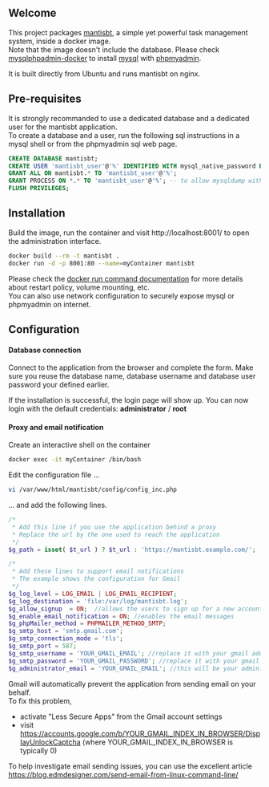 ## Welcome

This project packages [mantisbt](https://mantisbt.org/), a simple yet powerful task management system, inside a docker image.  
Note that the image doesn't include the database. Please check [mysqlphpadmin-docker](https://github.com/galmiza/mysqlphpadmin-docker) to install [mysql](https://www.mysql.com/) with [phpmyadmin](https://www.phpmyadmin.net/).

It is built directly from Ubuntu and runs mantisbt on nginx.

## Pre-requisites

It is strongly recommanded to use a dedicated database and a dedicated user for the mantisbt application.  
To create a database and a user, run the following sql instructions in a mysql shell or from the phpmyadmin sql web page.

```sql
CREATE DATABASE mantisbt;
CREATE USER 'mantisbt_user'@'%' IDENTIFIED WITH mysql_native_password BY 'mantisbt_user';
GRANT ALL ON mantisbt.* TO 'mantisbt_user'@'%';
GRANT PROCESS ON *.* TO 'mantisbt_user'@'%'; -- to allow mysqldump with the user
FLUSH PRIVILEGES;
```

## Installation

Build the image, run the container and visit http://localhost:8001/ to open the administration interface.

```sh
docker build --rm -t mantisbt .
docker run -d -p 8001:80 --name=myContainer mantisbt
```

Please check the [docker run command documentation](https://docs.docker.com/engine/reference/commandline/run/) for more details about restart policy, volume mounting, etc.  
You can also use network configuration to securely expose mysql or phpmyadmin on internet.

## Configuration

#### Database connection

Connect to the application from the browser and complete the form. Make sure you reuse the database name, database username and database user password your defined earlier.

If the installation is successful, the login page will show up. You can now login with the default credentials: **administrator** / **root**

#### Proxy and email notification

Create an interactive shell on the container

```sh
docker exec -it myContainer /bin/bash
```

Edit the configuration file ...

```sh
vi /var/www/html/mantisbt/config/config_inc.php
```
... and add the following lines.

```php
/*
 * Add this line if you use the application behind a proxy
 * Replace the url by the one used to reach the application
 */
$g_path = isset( $t_url ) ? $t_url : 'https://mantisbt.example.com/';

/*
 * Add these lines to support email notifications
 * The example shows the configuration for Gmail
 */
$g_log_level = LOG_EMAIL | LOG_EMAIL_RECIPIENT;
$g_log_destination = 'file:/var/log/mantisbt.log';
$g_allow_signup  = ON;  //allows the users to sign up for a new account
$g_enable_email_notification = ON; //enables the email messages
$g_phpMailer_method = PHPMAILER_METHOD_SMTP;
$g_smtp_host = 'smtp.gmail.com';
$g_smtp_connection_mode = 'tls';
$g_smtp_port = 587;
$g_smtp_username = 'YOUR_GMAIL_EMAIL'; //replace it with your gmail address
$g_smtp_password = 'YOUR_GMAIL_PASSWORD'; //replace it with your gmail password
$g_administrator_email = 'YOUR_GMAIL_EMAIL'; //this will be your administrator email address
```

Gmail will automatically prevent the application from sending email on your behalf.  
To fix this problem,

* activate "Less Secure Apps" from the Gmail account settings
* visit https://accounts.google.com/b/YOUR_GMAIL_INDEX_IN_BROWSER/DisplayUnlockCaptcha (where YOUR_GMAIL_INDEX_IN_BROWSER is typically 0)

To help investigate email sending issues, you can use the excellent article https://blog.edmdesigner.com/send-email-from-linux-command-line/
